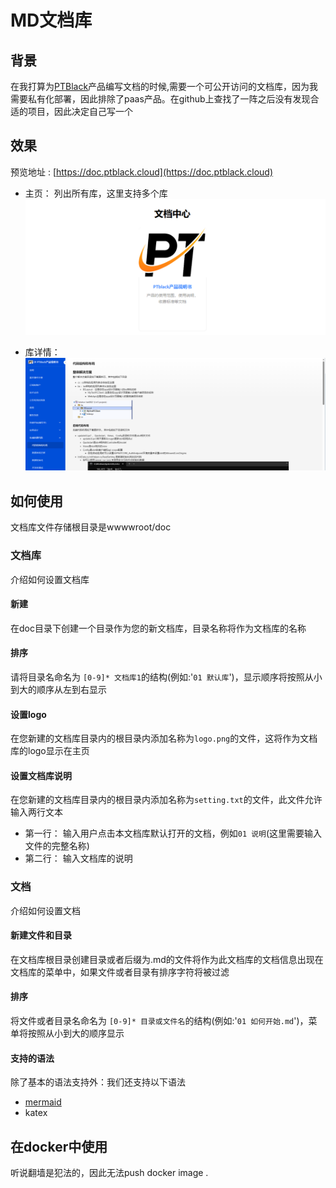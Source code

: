 # MD文档库

## 背景
在我打算为[PTBlack](https://www.ptblack.cloud)产品编写文档的时候,需要一个可公开访问的文档库，因为我需要私有化部署，因此排除了paas产品。在github上查找了一阵之后没有发现合适的项目，因此决定自己写一个

## 效果
预览地址 : [https://doc.ptblack.cloud](https://doc.ptblack.cloud)

- 主页： 列出所有库，这里支持多个库
![index](index.png)

- 库详情：
![detila](detial.png)

## 如何使用
文档库文件存储根目录是wwwwroot/doc 

### 文档库
介绍如何设置文档库
#### 新建
在doc目录下创建一个目录作为您的新文档库，目录名称将作为文档库的名称
#### 排序
请将目录名命名为 ```[0-9]* 文档库1```的结构(例如:'```01 默认库```')，显示顺序将按照从小到大的顺序从左到右显示
#### 设置logo
在您新建的文档库目录内的根目录内添加名称为```logo.png```的文件，这将作为文档库的logo显示在主页
#### 设置文档库说明
在您新建的文档库目录内的根目录内添加名称为```setting.txt```的文件，此文件允许输入两行文本
- 第一行： 输入用户点击本文档库默认打开的文档，例如```01 说明```(这里需要输入文件的完整名称)
- 第二行： 输入文档库的说明

### 文档
介绍如何设置文档
#### 新建文件和目录
在文档库根目录创建目录或者后缀为.md的文件将作为此文档库的文档信息出现在文档库的菜单中，如果文件或者目录有排序字符将被过滤
#### 排序
将文件或者目录名命名为 ```[0-9]* 目录或文件名```的结构(例如:'```01 如何开始.md```')，菜单将按照从小到大的顺序显示
#### 支持的语法
除了基本的语法支持外：我们还支持以下语法
- [mermaid](https://mermaid.nodejs.cn/)
- katex

## 在docker中使用

听说翻墙是犯法的，因此无法push docker image .

